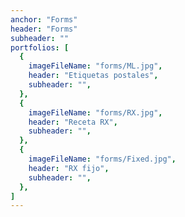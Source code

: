 ```yaml
---
anchor: "Forms"
header: "Forms"
subheader: ""
portfolios: [
  {
    imageFileName: "forms/ML.jpg",
    header: "Etiquetas postales",
    subheader: "",
  },
  {
    imageFileName: "forms/RX.jpg",
    header: "Receta RX",
    subheader: "",
  },
  {
    imageFileName: "forms/Fixed.jpg",
    header: "RX fijo",
    subheader: "",
  },
]
---
```

